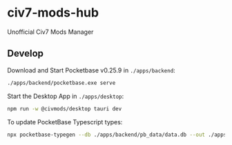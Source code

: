 # civ7-mods-hub

Unofficial Civ7 Mods Manager

## Develop

Download and Start Pocketbase v0.25.9 in `./apps/backend`:

```bash
./apps/backend/pocketbase.exe serve
```

Start the Desktop App in `./apps/desktop`:

```bash
npm run -w @civmods/desktop tauri dev
```

To update PocketBase Typescript types:

```bash
npx pocketbase-typegen --db ./apps/backend/pb_data/data.db --out ./apps/desktop/src/pocketbase-types.ts
```
